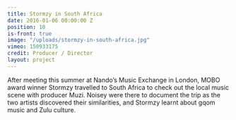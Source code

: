 ```yaml
---
title: Stormzy in South Africa
date: 2016-01-06 00:00:00 Z
position: 10
is-front: true
image: "/uploads/stormzy-in-south-africa.jpg"
vimeo: 150933175
credit: Producer / Director
layout: project
---
```


After meeting this summer at Nando’s Music Exchange in London, MOBO award winner Stormzy travelled to South Africa to check out the local music scene with producer Muzi. Noisey were there to document the trip as the two artists discovered their similarities, and Stormzy learnt about gqom music and Zulu culture.